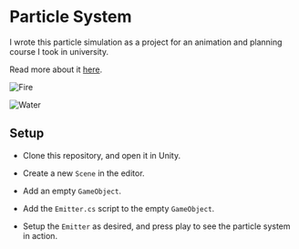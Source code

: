# Particle System

I wrote this particle simulation as a project for an animation and planning course I took in university.

Read more about it [here](https://danielshervheim.com/coursework/csci-5611/particle-system).

![Fire](https://imgur.com/GJEple9.png)

![Water](https://imgur.com/yqEsD54.png)

## Setup

- Clone this repository, and open it in Unity.

- Create a new `Scene` in the editor.

- Add an empty `GameObject`.

- Add the `Emitter.cs` script to the empty `GameObject`.

- Setup the `Emitter` as desired, and press play to see the particle system in action.
